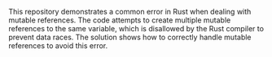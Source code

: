 This repository demonstrates a common error in Rust when dealing with mutable references. The code attempts to create multiple mutable references to the same variable, which is disallowed by the Rust compiler to prevent data races. The solution shows how to correctly handle mutable references to avoid this error.